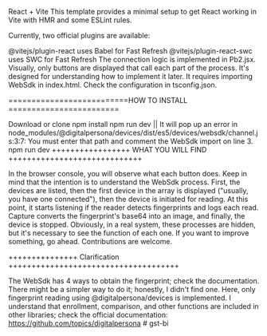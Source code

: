 React + Vite
This template provides a minimal setup to get React working in Vite with HMR and some ESLint rules.

Currently, two official plugins are available:

@vitejs/plugin-react uses Babel for Fast Refresh
@vitejs/plugin-react-swc uses SWC for Fast Refresh
The connection logic is implemented in Pb2.jsx. Visually, only buttons are displayed that call each part of the process. It's designed for understanding how to implement it later. It requires importing WebSdk in index.html. Check the configuration in tsconfig.json.

==========================HOW TO INSTALL ========================

Download or clone
npm install
npm run dev || It will pop up an error in node_modules/@digitalpersona/devices/dist/es5/devices/websdk/channel.js:3:7: You must enter that path and comment the WebSdk import on line 3.
npm run dev
+++++++++++++++++ WHAT YOU WILL FIND +++++++++++++++++++++++++++++

In the browser console, you will observe what each button does. Keep in mind that the intention is to understand the WebSdk process. First, the devices are listed, then the first device in the array is displayed ("usually, you have one connected"), then the device is initiated for reading. At this point, it starts listening if the reader detects fingerprints and logs each read. Capture converts the fingerprint's base64 into an image, and finally, the device is stopped. Obviously, in a real system, these processes are hidden, but it's necessary to see the function of each one. If you want to improve something, go ahead. Contributions are welcome.

+++++++++++++++ Clarification +++++++++++++++++++++++++++++++++++++

The WebSdk has 4 ways to obtain the fingerprint; check the documentation.
There might be a simpler way to do it; honestly, I didn't find one.
Here, only fingerprint reading using @digitalpersona/devices is implemented. I understand that enrollment, comparison, and other functions are included in other libraries; check the official documentation: https://github.com/topics/digitalpersona
#   g s t - b i  
 